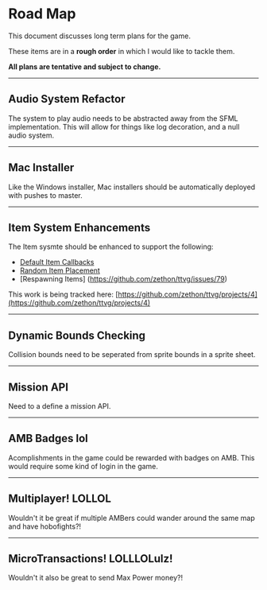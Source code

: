 # Road Map

This document discusses long term plans for the game. 

These items are in a **rough order** in which I would like to tackle them. 

**All plans are tentative and subject to change.**

<hr/>

## Audio System Refactor

The system to play audio needs to be abstracted away from the SFML implementation. This will allow for things like log decoration, and a null audio system.

<hr/>

## Mac Installer

Like the Windows installer, Mac installers should be automatically deployed with pushes to master.

<hr/>

## Item System Enhancements

The Item sysmte should be enhanced to support the following:

* [Default Item Callbacks](https://github.com/zethon/ttvg/issues/81)
* [Random Item Placement](https://github.com/zethon/ttvg/issues/80)
* [Respawning Items] (https://github.com/zethon/ttvg/issues/79)

This work is being tracked here: [https://github.com/zethon/ttvg/projects/4](https://github.com/zethon/ttvg/projects/4)

<hr>

## Dynamic Bounds Checking

Collision bounds need to be seperated from sprite bounds in a sprite sheet.

<hr/>

## Mission API

Need to a define a mission API.

<hr/>

## AMB Badges lol

Acomplishments in the game could be rewarded with badges on AMB. This would require some kind of login in the game.

<hr/>

## Multiplayer! LOLLOL

Wouldn't it be great if multiple AMBers could wander around the same map and have hobofights?!

<hr/>

## MicroTransactions! LOLLLOLulz!

Wouldn't it also be great to send Max Power money?!
